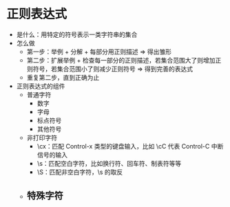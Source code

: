 # 正则表达式
  - 是什么：用特定的符号表示一类字符串的集合
  - 怎么做
    - 第一步：举例 + 分解 + 每部分用正则描述 => 得出雏形
    - 第二步：扩展举例 + 检查每一部分的正则描述，若集合范围大了则增加正则符号，若集合范围小了则减少正则符号 => 得到完善的表达式
    - 重复第二步，直到正确为止
  - 正则表达式的组件
    - 普通字符
      - 数字
      - 字母
      - 标点符号
      - 其他符号
    - 非打印字符
      - \cx：匹配 Control-x 类型的键盘输入，比如 \cC 代表 Control-C 中断信号的输入
      - \s：匹配空白字符，比如换行符、回车符、制表符等等
      - \S：匹配非空白字符，\s 的取反
    - 特殊字符
      - 
    
